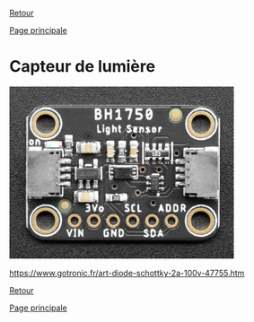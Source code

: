 [Retour](partie_électronique.md)

[Page principale](README.md)

<h1>Capteur de lumière</h1>

<img src="Images/BH1750_lightsensor.png" width="400">

https://www.gotronic.fr/art-diode-schottky-2a-100v-47755.htm 

[Retour](partie_électronique.md)

[Page principale](README.md)
